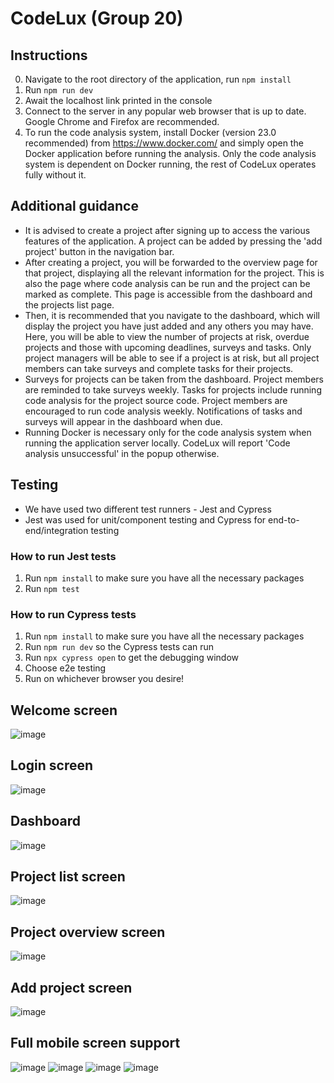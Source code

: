 # CodeLux (Group 20)
 
## Instructions
0. Navigate to the root directory of the application, run `npm install`
1. Run `npm run dev`
2. Await the localhost link printed in the console
3. Connect to the server in any popular web browser that is up to date. Google Chrome and Firefox are recommended.
4. To run the code analysis system, install Docker (version 23.0 recommended) from https://www.docker.com/ and simply open the Docker application before running the analysis. Only the code analysis system is dependent on Docker running, the rest of CodeLux operates fully without it.

## Additional guidance
- It is advised to create a project after signing up to access the various features of the application. A project can be added by pressing the 'add project' button in the navigation bar.
- After creating a project, you will be forwarded to the overview page for that project, displaying all the relevant information for the project. This is also the page where code analysis can be run and the project can be marked as complete. This page is accessible from the dashboard and the projects list page.
- Then, it is recommended that you navigate to the dashboard, which will display the project you have just added and any others you may have. Here, you will be able to view the number of projects at risk, overdue projects and those with upcoming deadlines, surveys and tasks. Only project managers will be able to see if a project is at risk, but all project members can take surveys and complete tasks for their projects.
- Surveys for projects can be taken from the dashboard. Project members are reminded to take surveys weekly. Tasks for projects include running code analysis for the project source code. Project members are encouraged to run code analysis weekly. Notifications of tasks and surveys will appear in the dashboard when due.
- Running Docker is necessary only for the code analysis system when running the application server locally. CodeLux will report 'Code analysis unsuccessful' in the popup otherwise.

## Testing
- We have used two different test runners - Jest and Cypress
- Jest was used for unit/component testing and Cypress for end-to-end/integration testing
### How to run Jest tests
1. Run `npm install` to make sure you have all the necessary packages
2. Run `npm test`
### How to run Cypress tests
1. Run `npm install` to make sure you have all the necessary packages
2. Run `npm run dev` so the Cypress tests can run
3. Run `npx cypress open` to get the debugging window
4. Choose e2e testing
5. Run on whichever browser you desire!


## Welcome screen
![image](https://github.com/alvin-agidi/CodeLux/assets/63751335/e1ff2908-5acb-44bc-83ed-eaba0cbc96db)
## Login screen
![image](https://github.com/alvin-agidi/CodeLux/assets/63751335/b5dd7070-2d91-487c-8779-d4125cb11b36)
## Dashboard
![image](https://github.com/alvin-agidi/CodeLux/assets/63751335/1018cab2-8d07-49c1-8e99-b39a4ad459b2)
## Project list screen
![image](https://github.com/alvin-agidi/CodeLux/assets/63751335/1de8e347-afb6-4924-b3cc-df094db84006)
## Project overview screen
![image](https://github.com/alvin-agidi/CodeLux/assets/63751335/561ffa72-8b9c-4c52-ba9e-0e1cbc1deb8c)
## Add project screen
![image](https://github.com/alvin-agidi/CodeLux/assets/63751335/d84bf132-9387-468b-97b8-fa36246c40ae)
## Full mobile screen support
![image](https://github.com/alvin-agidi/CodeLux/assets/63751335/6179bbd3-6eee-443f-bb1a-02d624a443db)
![image](https://github.com/alvin-agidi/CodeLux/assets/63751335/ace350e0-995c-4ec5-8eda-59be46ee520a)
![image](https://github.com/alvin-agidi/CodeLux/assets/63751335/c4a46b88-3e12-4485-ab11-80214f3ecf3d)
![image](https://github.com/alvin-agidi/CodeLux/assets/63751335/4480f8c7-bb49-4113-b425-64bdcb981f82)

